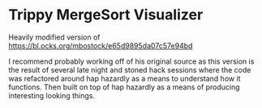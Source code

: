 Trippy MergeSort Visualizer
==

Heavily modified version of https://bl.ocks.org/mbostock/e65d9895da07c57e94bd

I recommend probably working off of his original source as this version is the
result of several late night and stoned hack sessions where the code was
refactored around hap hazardly as a means to understand how it functions. Then
built on top of hap hazardly as a means of producing interesting looking
things.
